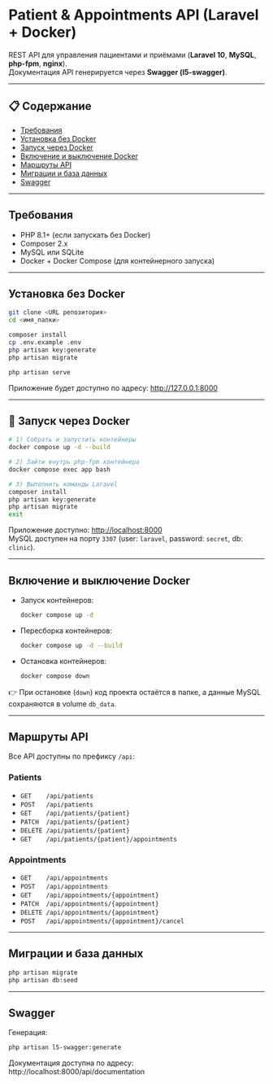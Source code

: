 # Patient & Appointments API (Laravel + Docker)

REST API для управления пациентами и приёмами (**Laravel 10**, **MySQL**, **php-fpm**, **nginx**).  
Документация API генерируется через **Swagger (l5-swagger)**.

---

## 📋 Содержание
- [Требования](#требования)
- [Установка без Docker](#установка-без-docker)
- [Запуск через Docker](#🚀-запуск-через-docker)
- [Включение и выключение Docker](#включение-и-выключение-docker)
- [Маршруты API](#маршруты-api)
- [Миграции и база данных](#миграции-и-база-данных)
- [Swagger](#swagger)


---

## Требования
- PHP 8.1+ (если запускать без Docker)
- Composer 2.x
- MySQL или SQLite
- Docker + Docker Compose (для контейнерного запуска)

---

## Установка без Docker

```bash
git clone <URL репозитория>
cd <имя_папки>

composer install
cp .env.example .env
php artisan key:generate
php artisan migrate

php artisan serve
```

Приложение будет доступно по адресу: http://127.0.0.1:8000

---

## 🚀 Запуск через Docker

```bash
# 1) Собрать и запустить контейнеры
docker compose up -d --build

# 2) Зайти внутрь php-fpm контейнера
docker compose exec app bash

# 3) Выполнить команды Laravel
composer install
php artisan key:generate
php artisan migrate
exit
```

Приложение доступно: [http://localhost:8000](http://localhost:8000)  
MySQL доступен на порту `3307` (user: `laravel`, password: `secret`, db: `clinic`).

---

## Включение и выключение Docker

- Запуск контейнеров:
  ```bash
  docker compose up -d
  ```
- Пересборка контейнеров:
  ```bash
  docker compose up -d --build
  ```
- Остановка контейнеров:
  ```bash
  docker compose down
  ```

👉 При остановке (`down`) код проекта остаётся в папке, а данные MySQL сохраняются в volume `db_data`.

---

## Маршруты API

Все API доступны по префиксу `/api`:

### Patients
- `GET    /api/patients`
- `POST   /api/patients`
- `GET    /api/patients/{patient}`
- `PATCH  /api/patients/{patient}`
- `DELETE /api/patients/{patient}`
- `GET    /api/patients/{patient}/appointments`

### Appointments
- `GET    /api/appointments`
- `POST   /api/appointments`
- `GET    /api/appointments/{appointment}`
- `PATCH  /api/appointments/{appointment}`
- `DELETE /api/appointments/{appointment}`
- `POST   /api/appointments/{appointment}/cancel`

---

## Миграции и база данных

```bash
php artisan migrate
php artisan db:seed
```

---

## Swagger

Генерация:
```bash
php artisan l5-swagger:generate
```

Документация доступна по адресу:
http://localhost:8000/api/documentation
